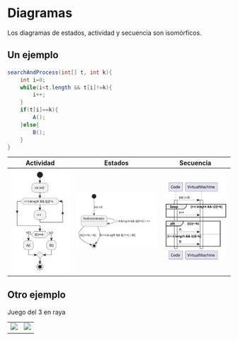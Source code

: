 # Diagramas

Los diagramas de estados, actividad y secuencia son isomórficos.

## Un ejemplo

```java
searchAndProcess(int[] t, int k){
    int i=0;
    while(i<t.length && t[i]!=k){
        i++;
    }
    if(t[i]==k){
        A();
    }else{
        B();
    }
}
```

|Actividad|Estados|Secuencia
|-|-|-|
![](/imagenes/modelosUML/diagramaActividad.svg)|![](/imagenes/modelosUML/diagramaEstados.svg)|![](/imagenes/modelosUML/diagramaSecuencia.svg)

## Otro ejemplo

Juego del 3 en raya

|||
|-|-|
<img src="https://github.com/USantaTecla-0-domains/game-ticTacToe/raw/master/docs/diagrams/out/instructionsActivity/instructionsActivity.svg">|<img src="https://github.com/USantaTecla-0-domains/game-ticTacToe/raw/master/docs/diagrams/out/instructionsState/instructionsState.svg">
